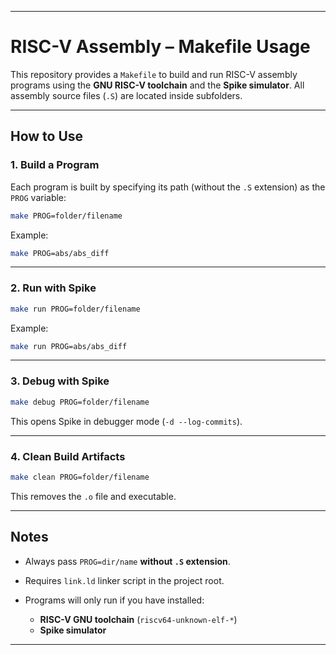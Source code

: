 
---

# RISC-V Assembly – Makefile Usage

This repository provides a `Makefile` to build and run RISC-V assembly programs using the **GNU RISC-V toolchain** and the **Spike simulator**.
All assembly source files (`.S`) are located inside subfolders.

---

## How to Use

### 1. Build a Program

Each program is built by specifying its path (without the `.S` extension) as the `PROG` variable:

```bash
make PROG=folder/filename
```

Example:

```bash
make PROG=abs/abs_diff
```

---

### 2. Run with Spike

```bash
make run PROG=folder/filename
```

Example:

```bash
make run PROG=abs/abs_diff
```

---

### 3. Debug with Spike

```bash
make debug PROG=folder/filename
```

This opens Spike in debugger mode (`-d --log-commits`).

---

### 4. Clean Build Artifacts

```bash
make clean PROG=folder/filename
```

This removes the `.o` file and executable.

---

## Notes

* Always pass `PROG=dir/name` **without `.S` extension**.
* Requires `link.ld` linker script in the project root.
* Programs will only run if you have installed:

  * **RISC-V GNU toolchain** (`riscv64-unknown-elf-*`)
  * **Spike simulator**

---
